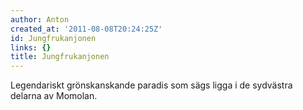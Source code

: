 ```yaml
---
author: Anton
created_at: '2011-08-08T20:24:25Z'
id: Jungfrukanjonen
links: {}
title: Jungfrukanjonen
---
```


Legendariskt grönskanskande paradis som sägs ligga i de sydvästra delarna av Momolan.
